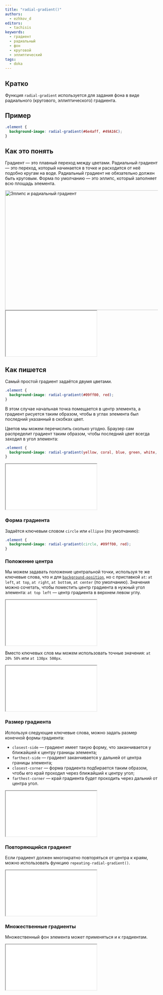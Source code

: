 ```yaml
---
title: "radial-gradient()"
authors:
  - ezhkov_d
editors:
  - tachisis
keywords:
  - градиент
  - радиальный
  - фон
  - круговой
  - эллиптический
tags:
  - doka
---
```


## Кратко

Функция `radial-gradient` используется для задания фона в виде радиального (кругового, эллиптического) градиента.

## Пример

```css
.element {
  background-image: radial-gradient(#6e4aff, #49A16C);
}
```

## Как это понять

Градиент — это плавный переход между цветами. Радиальный градиент — это переход, который начинается в точке и расходится от неё подобно кругам на воде. Радиальный градиент не обязательно должен быть круговым. Форма по умолчанию — это эллипс, который заполняет всю площадь элемента.

<img src="images/ellipse.png" width="920" height="394" alt="Эллипс и радиальный градиент">

<iframe title="Радиальный градиент — radial-gradient() — Дока" src="demos/gradient/"></iframe>

## Как пишется

Самый простой градиент задаётся двумя цветами.

```css
.element {
  background-image: radial-gradient(#09ff00, red);
}
```

В этом случае начальная точка помещается в центр элемента, а градиент рисуется таким образом, чтобы в углах элемента был последний указанный в скобках цвет.

Цветов мы можем перечислить сколько угодно. Браузер сам распределит градиент таким образом, чтобы последний цвет всегда заходил в угол элемента:

```css
.element {
  background-image: radial-gradient(yellow, coral, blue, green, white, black);
}
```

<iframe title="Простой радиальный градиент — radial-gradient() — Дока" src="demos/simple-gradient/"></iframe>

### Форма градиента

Задаётся ключевым словом `circle` или `ellipse` (по умолчанию):

```css
.element {
  background-image: radial-gradient(circle, #09ff00, red);
}
```

### Положение центра

Мы можем задавать положение центральной точки, используя те же ключевые слова, что и для [`background-position`](/css/background-position), но с приставкой `at`: `at left`, `at top`, `at right`, `at bottom`, `at center` (по умолчанию). Значения можно сочетать, чтобы поместить центр градиента в нужный угол элемента: `at top left` — центр градиента в верхнем левом углу.

<iframe title="Смещение центральной точки к краям — radial-gradient() — Дока" src="demos/position-sides/"></iframe>

Вместо ключевых слов мы можем использовать точные значения: `at 20% 50%` или `at 130px 500px`.

<iframe title="Смещение центральной точки — radial-gradient() — Дока" src="demos/position-length/"></iframe>

### Размер градиента

Используя следующие ключевые слова, можно задать размер конечной формы градиента:

- `closest-side` — градиент имеет такую форму, что заканчивается у ближайшей к центру границы элемента;
- `farthest-side` — градиент заканчивается у дальней от центра границы элемента;
- `closest-corner` — форма градиента подбирается таким образом, чтобы его край проходил через ближайший к центру угол;
- `farthest-corner` — край градиента будет проходить через дальний от центра угол.

<iframe title="Форма радиального градиента — radial-gradient() — Дока" src="demos/shape/"></iframe>

### Повторяющийся градиент

Если градиент должен многократно повторяться от центра к краям, можно использовать функцию `repeating-radial-gradient()`.

<iframe title="Повторяющийся радиальный градиент — radial-gradient() — Дока" src="demos/repeat/"></iframe>

### Множественные градиенты

Множественный фон элемента может применяться и к градиентам.

<iframe title="Множественный радиальный градиент — radial-gradient() — Дока" src="demos/multiple/"></iframe>
